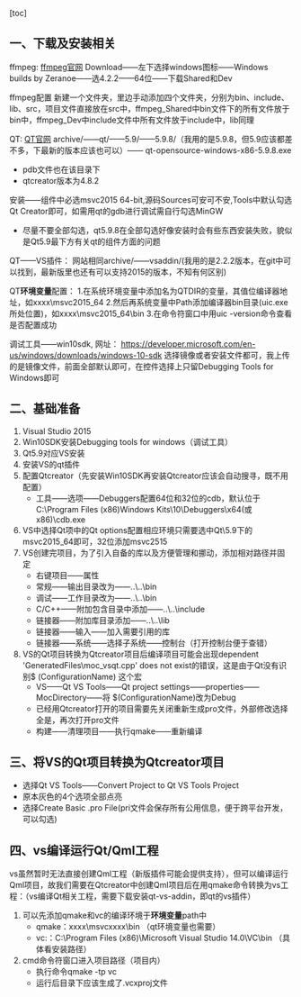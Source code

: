[toc]



## 一、下载及安装相关

ffmpeg:
[ffmpeg官网](http://ffmpeg.org/)
Download——左下选择windows图标——Windows builds by Zeranoe——选4.2.2——64位——下载Shared和Dev

ffmpeg配置
新建一个文件夹，里边手动添加四个文件夹，分别为bin、include、lib、src，项目文件直接放在src中，ffmpeg_Shared中bin文件下的所有文件放于bin中，ffmpeg_Dev中include文件中所有文件放于include中，lib同理

QT:
[QT官网](http://download.qt.io/)
archive/——qt/——5.9/——5.9.8/（我用的是5.9.8，但5.9应该都差不多，下最新的版本应该也可以）—— qt-opensource-windows-x86-5.9.8.exe

* pdb文件也在该目录下
* qtcreator版本为4.8.2

安装——组件中必选msvc2015 64-bit,源码Sources可安可不安,Tools中默认勾选Qt Creator即可，如需用qt的gdb进行调试需自行勾选MinGW

* 尽量不要全部勾选，qt5.9.8在全部勾选好像安装时会有些东西安装失败，貌似是Qt5.9最下方有关qt的组件方面的问题

QT——VS插件：
网站相同archive/——vsaddin/(我用的是2.2.2版本，在git中可以找到，最新版里也还有可以支持2015的版本，不知有何区别)

QT**环境变量**配置：
1.在系统环境变量中添加名为QTDIR的变量，其值位编译器地址，如xxxx\msvc2015_64
2.然后再系统变量中Path添加编译器bin目录(uic.exe所处位置)，如xxxx\msvc2015_64\bin
3.在命令符窗口中用uic -version命令查看是否配置成功

调试工具——win10sdk,
网址： https://developer.microsoft.com/en-us/windows/downloads/windows-10-sdk 
选择镜像或者安装文件都可，我上传的是镜像文件，前面全部默认即可，在控件选择上只留Debugging Tools for Windows即可

## 二、基础准备

1. Visual Studio 2015
2. Win10SDK安装Debugging tools for windows（调试工具）
3. Qt5.9对应VS安装
4. 安装VS的qt插件
5. 配置Qtcreator（先安装Win10SDK再安装Qtcreator应该会自动搜寻，既不用配置）
   * 工具——选项——Debuggers配置64位和32位的cdb，默认位于C:\Program Files (x86)Windows Kits\10\Debuggers\x64(或x86)\cdb.exe
6. VS中选择Qt项中的Qt options配置相应环境只需要选中Qt\5.9下的msvc2015_64即可，32位添加msvc2515
7. VS创建完项目，为了引入自备的库以及方便管理和挪动，添加相对路径并固定
   * 右键项目——属性
   * 常规——输出目录改为——..\\..\bin
   * 调试——工作目录改为——..\\..\bin
   * C/C++——附加包含目录中添加——..\\..\include
   * 链接器——附加库目录添加——..\\..\lib
   * 链接器——输入——加入需要引用的库
   * 链接器——系统——选择子系统——控制台（打开控制台便于查错）
8. VS的Qt项目转换为Qtcreator项目后编译项目可能会出现dependent 'GeneratedFiles\\moc_vsqt.cpp' does not exist的错误，这是由于Qt没有识别$ (ConfigurationName) 这个宏
   * VS——Qt VS Tools——Qt project settings——properties——MocDirectory——将 $(ConfigurationName)改为Debug
   * 已经用Qtcreator打开的项目需要先关闭重新生成pro文件，外部修改选择全是，再次打开pro文件
   * 构建——清理项目——执行qmake——重新编译

## 三、将VS的Qt项目转换为Qtcreator项目

* 选择Qt VS Tools——Convert Project to Qt VS Tools Project
* 原本灰色的4个选项全部点亮
* 选择Create Basic .pro File(pri文件会保存所有公用信息，便于跨平台开发，可以勾选)

## 四、vs编译运行Qt/Qml工程

vs虽然暂时无法直接创建Qml工程（新版插件可能会提供支持），但可以编译运行Qml项目，故我们需要在Qtcreator中创建Qml项目后在用qmake命令转换为vs工程：（vs编译Qt相关工程，需要下载安装qt-vs-addin，即qt的vs插件）

1. 可以先添加qmake和vc的编译环境于**环境变量**path中
   * qmake：xxxx\msvcxxxx\bin                             （qt环境变量也需要）
   * vc:：C:\Program Files (x86)\Microsoft Visual Studio 14.0\VC\bin （具体看安装路径）
2. cmd命令符窗口进入项目路径（项目内）
   * 执行命令qmake -tp vc
   * 运行后目录下应该生成了.vcxproj文件

